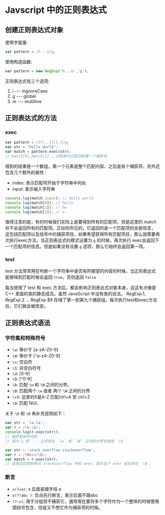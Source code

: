 # Javscript 中的正则表达式


## 创建正则表达式对象

使用字面量:

```javascript
var pattern = /h...o/g;
```

使用构造函数:

```javascript
var pattern = new RegExp('h...o','g');
```

正则表达式有三个选项:

1. i  --- ingnoreCase
2. g --- globel
3. m --- mutilline


## 正则表达式的方法

### exec

```javascript
var pattern = /(?:..)ll(.)/g;
var str = "hello world";
var match = pattern.exec(str);
// match[0],match[1]...分别表示匹配项和第一个捕获项
```

得到的结果是一个数组，第一个元素是整个匹配内容，之后是各个捕获项，另外还包含几个额外的属性：

- index: 表示匹配项开始于字符串中何处
- input: 表示输入字符串

```javascript
console.log(match.input); // hello world
console.log(match[0]); // hello
console.log(match[1]); // he
console.log(match[2]); // o
```

值得注意的是，有的时候我们实际上是要得到所有的匹配项，但是这里的 match 并不会返回所有的匹配项。正如你所见的，它返回的是一个匹配项的全部信息，
这包括匹配项以及括号中的捕获项目，如果希望获得所有匹配项目，那么就需要再次执行exec方法，当正则表达式的模式设置为 `g` 的时候，再次执行
exec会返回下一个匹配项的信息。但是如果没有设置 `g` 选项，那么它始终会返回第一项。

### test

test 方法常常用在判断一个字符串中是否有所期望的内容的时候，当正则表达式能够得到匹配时候会返回 `true`，否则返回 `false`

每当使用了 test 和 exec 方法后，都会影响正则表达式对象本身，这这有点像是 C++ 里面的类的静态成员。虽然 JavaScript 中没有类的说法。
RegExp.$1 , RegExp.$2 ... RegExp.$9 存储了第一到第九个捕获组。每次执行test和exec方法后，它们就会被改变。

## 正则表达式语法

### 字符集和特殊符号

+ `\w`: 等价于 [a-zA-Z0-9]
+ `\W`: 等价于 [^a-zA-Z0-9]
+ `\s`: 空白符
+ `\S`: 非空白符号
+ `\d`: [0-9]
+ `\D`: [^0-9]
+ `\b`: 匹配 `\w` 和 `\W` 之间的分界。
+ `\B`: 匹配两个 `\w` 或者 两个 `\W` 之间的分界
+ `\cX`: 这里的X是A-Z 匹配ctrl+A 至 ctrl+Z
+ `\0`: 匹配 NUL

关于 `\b` 和 `\B` 再补充说明如下：

```javascript
var str = 'la-la';
var r = /\b-\b/;
console.log(r.exec(str));
// 能匹配到中间的 `-`
// 因为 a 和 `-` 之间存在 `\w` 和 `\W` 之间的分界也就是 `\b`
```


```javascript
var str = 'stack overflow stackoverflow';
var r = /\Bover\B/;
var match = r.exec(str);
// 这里会匹配到单词 stackoverflow 中的 over，因为这个 over 前后存在 `\B`。
```

### 断言

+ `x(?=a)`: x 后面紧跟字母 a  
+ `x(?!abc )`: 负向先行断言，表示后面不跟abc
+ `(?:x)`: 用于分组但不捕获它，通常用在要将多个字符作为一个整体的时候使用圆括号包含，但是又不想它作为捕获项的时候。
